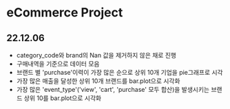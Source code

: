 # eCommerce Project
## 22.12.06
- category_code와 brand의 Nan 값을 제거하지 않은 채로 진행
- 구매내역을 기준으로 데이터 모음
- 브랜드 별 'purchase'이력이 가장 많은 순으로 상위 10개 기업을 pie그래프로 시각
- 가장 많은 매출을 달성한 상위 10개 브랜드를 bar.plot으로 시각화
- 가장 많은 'event_type'('view', 'cart', 'purchase' 모두 합산)을 발생시키는 브랜드 상위 10를 bar.plot으로 시각화
